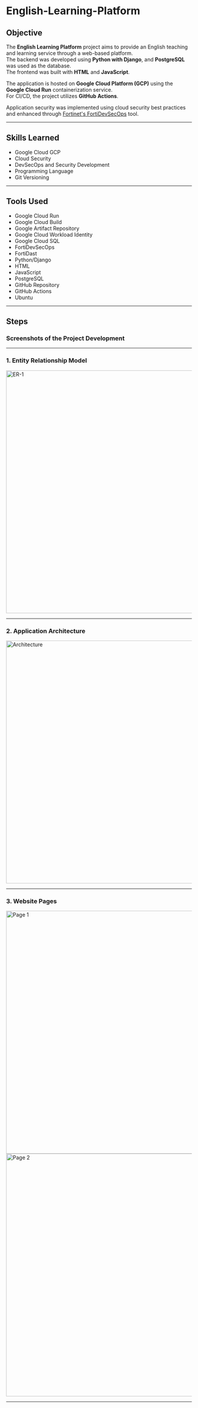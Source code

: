 # **English-Learning-Platform**

## **Objective**

The **English Learning Platform** project aims to provide an English teaching and learning service through a web-based platform.  
The backend was developed using **Python with Django**, and **PostgreSQL** was used as the database.  
The frontend was built with **HTML** and **JavaScript**.

The application is hosted on **Google Cloud Platform (GCP)** using the **Google Cloud Run** containerization service.  
For CI/CD, the project utilizes **GitHub Actions**.

Application security was implemented using cloud security best practices and enhanced through [Fortinet's FortiDevSecOps](https://www.fortinet.com/br/products/fortidevsec) tool.

---

## **Skills Learned**

- Google Cloud GCP  
- Cloud Security  
- DevSecOps and Security Development  
- Programming Language  
- Git Versioning  

---

## **Tools Used**

- Google Cloud Run  
- Google Cloud Build  
- Google Artifact Repository  
- Google Cloud Workload Identity  
- Google Cloud SQL  
- FortiDevSecOps
- FortiDast
- Python/Django  
- HTML  
- JavaScript  
- PostgreSQL  
- GitHub Repository  
- GitHub Actions  
- Ubuntu
---

## **Steps**  
### **Screenshots of the Project Development**

---

### **1. Entity Relationship Model**

<img width="657" alt="ER-1" src="https://github.com/user-attachments/assets/ad9fe8a4-0b4f-4622-8496-7d35e4c815af" />

---

### **2. Application Architecture**

<img width="657" alt="Architecture" src="https://github.com/user-attachments/assets/a006a4f6-be4a-4bb8-80ba-e9b1ae233869" />

---

### **3. Website Pages**

<img width="657" alt="Page 1" src="https://github.com/user-attachments/assets/cf74f51f-75fe-40a0-8a16-c5a4024287fa" />  
<img width="657" alt="Page 2" src="https://github.com/user-attachments/assets/c07fb745-14e1-4b12-b5d2-4aac713fa2d2" />

---
